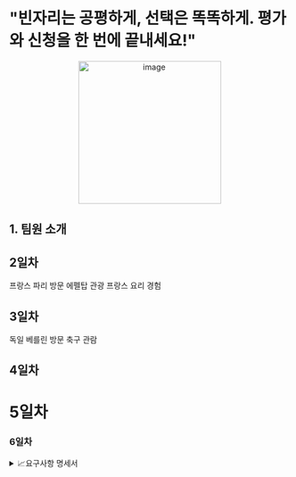 # "빈자리는 공평하게, 선택은 똑똑하게. 평가와 신청을 한 번에 끝내세요!"

<p align="center">
 <img width="256" height="256" alt="image" src="https://github.com/user-attachments/assets/354f0a85-e699-4448-b283-36c7074ec232" />
</p>




## 1. 팀원 소개



## 2일차
프랑스 파리 방문
에펠탑 관광
프랑스 요리 경험

## 3일차
독일 베를린 방문
축구 관람

## 4일차
# 5일차
### 6일차


<details>  <img width="1143" height="677" alt="WBS" src="https://github.com/user-attachments/assets/2c043d0f-11dc-4490-9958-ce82a60cd814" /> <summary> 📈요구사항 명세서  
